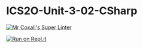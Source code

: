# ICS2O-Unit-3-02-CSharp

[![Mr Coxall's Super Linter](https://github.com/MikeyGloriani/ICS2O-Unit-3-02-CSharp/workflows/Mr%20Coxall's%20Super%20Linter/badge.svg)](https://github.com/MikeyGloriani/ICS2O-Unit-3-02-CSharp/actions/)

[![Run on Repl.it](https://repl.it/badge/github/MikeyGloriani/ICS2O-Unit-3-02-CSharp)](https://repl.it/github/MikeyGloriani/ICS2O-Unit-3-02-CSharp)

